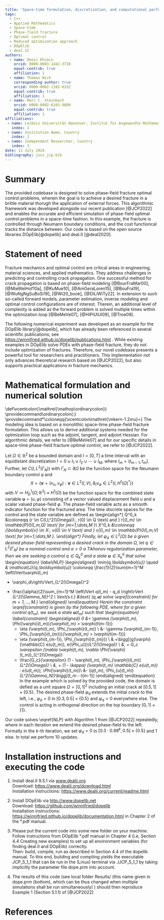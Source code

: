 ```yaml
---
title: 'Space-time formulation, discretization, and computational performance studies for phase-field fracture optimal control problems - reproduction code'
tags:
  - C++
  - Applied Mathematics
  - Space-time
  - Phase-field fracture
  - Optimal control
  - Reduced optimization approach
  - DOpElib
  - deal.II
authors:
  - name: Denis Khimin
    orcid: 0000-0003-1442-3728
    equal-contrib: true
    affiliation: 1
  - name: Thomas Wick
    corresponding author: true
    orcid: 0000-0002-1102-6332
    equal-contrib: true 
    affiliation: 1
  - name: Marc C. Steinbach
    orcid: 0000-0002-6343-9809
    equal-contrib: true
    affiliation: 1
affiliations:
 - name: Leibniz Universität Hannover, Institut für Angewandte Mathematik, Welfengarten 1, 30167 Hannover, Germany
   index: 1
 - name: Institution Name, Country
   index: 2
 - name: Independent Researcher, Country
   index: 3
date: 11 July 2024
bibliography: joss_jcp.bib
---
```


# Summary
The provided codebase is designed to solve phase-field fracture optimal control 
problems, wherein the goal is to achieve a desired fracture in a brittle material
thorugh the application of external forces. 
This algorithmic framework was developed alongside our recent publication
[@JCP2022] and enables the accurate and efficient simulation of phase-field 
optimal control problems in a space-time fashion. 
In this example, the fracture is controlled through Neumann boundary conditions,
and the cost functioncal tracks the distance between.
Our code is based on the open source libraries DOpElib[@dopelib] 
and deal.II [@deal2020].

# Statement of need
Fracture mechanics and optimal control are critical areas in 
engineering, material sciences, and applied mathematics. They
address challenges in predicting and controlling 
crack propagation. One successful method for crack propagation 
is based on phase-field modeling [@BourFraMar00], [@MieWelHof10a], [@KuMue10], [@AmGeraLoren15], [@BouFra19], [@WuNgNgSuBoSi19], [@Wi20_book], [@DiLiWiTy22].
In extension to such so-called forward models, parameter estimation, inverse modeling 
and optimal control configurations are of interest. Therein, an additional level 
of complexity is added as the forward problem is solved multiple times within the optimization 
loop [@BeMeVe07], [@HiPiUlUl09], [@Troe09].

The following numerical experiment was developed as 
an example for the DOpElib library[@dopelib], which has already been referenced 
in several scientific publications; see https://winnifried.github.io/dopelib/publications.html . 
While existing examples in DOpElib 
solve PDEs with phase-field fracture, they do not include optimization of fractures. 
Therefore, our novel codebase presents a powerful tool for researchers and practitioners.
This implementation not only advances theoretical research based on [@JCP2022], 
but also supports practical applications in fracture mechanics.

# Mathematical formulation and numerical solution
\def\vcentcolon{\mathrel{\mathop\ordinarycolon}}
\providecommand\ordinarycolon{:}
\providecommand*\coloneqq{\vcentcolon\mathrel{\mkern-1.2mu}=}
The modeling idea is based on a monolithic space-time phase-field fracture formulation. 
This allows us to derive additional systems needed for the optimization loop such as 
the adjoint, tangent, and adjoint Hessian. For algorithmic 
details, we refer to [@BeMeVe07] and for our specific details in space-time phase-field 
fracture optimal control, we refer to [@JCP2022].

Let $\Omega \in \mathbb{R}^2$ be a bounded domain and $I = [0,T]$ a time interval with 
an equidistant discretization 
$I = {0} \cup I_1 \cup I_2 \cup\cdots\cup I_M$,
where $I_m = (t_{m-1},t_m]$.
Further, let $C(I,L^2(\Gamma_N))$ with $\Gamma_N \subset \partial \Omega$
be the function space for the Neumann boundary control $q$ and 
$$
X = \{\boldsymbol{v} = (v_u,v_\varphi): \boldsymbol{v} \in L^2(I,V),\,
\partial_t v_\varphi \in L^2(I,H^1(\Omega)^*)\}
$$
with $V \coloneqq H_D^1(\Omega;\mathbb{R}^2) \times H^1(\Omega)$
be the function space for the combined state variable
$\boldsymbol{u} = (u,\varphi)$ consisting of
a vector valued displacement field $u$ and a scalar valued 
phase-field $\varphi$. The phase-field variable acts as a smooth 
indicator function for the fractured area. The time discrete spaces for the 
control and the state variable are defined as
\begin{align*}
Q^0_k &\coloneqq \{r \in C(I,L^2(\Omega)):\, 
r(0) \in Q \text{ and } r|_{I_m} \in \mathbb{P}_0(I_m,Q) \text{ for }m=1,\dots,M \}\\
X^0_k &\coloneqq \{\boldsymbol{v} \in X:\, 
v(0) \in V \text{ and } v|_{I_m} \in \mathbb{P}_0(I_m,V) \text{ for }m=1,\dots,M \}.
\end{align*}
Finally, let $\varphi_d \in L^2(\Omega)$ be a given desired phase-field representing
a desired crack in the domain $\Omega$, let $q \in L^2(\Gamma_N)$ be a nominal control
and $\alpha > 0$ a Tikhonov regularization parameter, then we are seeking a
control $q \in Q_k^0$ and a state $\boldsymbol{u} \in X_k^0$ that solve
\begin{equation}
\label{NLP}
\begin{aligned}
  \min_{q,\boldsymbol{u}} \quad & \mathcal{J}(q,\boldsymbol{u}) \coloneqq
  \frac{1}{2}\sum_{m=1}^M  \left\lVert\varphi(t_m) 
  - \varphi_d\right\rVert_{L^2(\Omega)}^2
  + \frac{\alpha}{2}\sum_{m=1}^M \left\lVert q(t_m) - q_d
  \right\rVert _{L^2(\Gamma_N)}^2 \\
  \text{s.t.} &\text{ $(q,\boldsymbol{u})$ solve \eqref{constraint} for
 $m=1,\dots,M$.}
\end{aligned}
\end{equation}
Herein the constraint \eqref{constraint} is given by the following PDE, where for a given 
control $q(t_m)$, we seek a 
state $\boldsymbol{u}(t_m)$ such that 
\begin{equation}
\label{constraint}
\begin{aligned}
    0
    &= \gamma (\varphi(t_m), \Phi_{\varphi}(t_m))_{\varphi(t_m) > \varphi(t_{m-1})}
    + \eta (\varphi(t_m), \Phi_{\varphi}(t_m)) \\
    &- \gamma (\varphi(t_{m-1}), \Phi_{\varphi}(t_{m}))_{\varphi(t_m) > \varphi(t_{m-1})}
    - \eta (\varphi(t_{m-1}), \Phi_{\varphi}(t_{m})) \\
    &  +\bigg[(g(\varphi)(\mathbb{C} e(u(t_m)), e(\Phi_u)))_{L^2(\Omega)} \\
    &\, + G_c \varepsilon (\nabla \varphi(t_m), \nabla \Phi_{\varphi}(t_m))_{L^2(\Omega)}
    - \frac{G_c}{\varepsilon} (1 - \varphi(t_m), \Phi_{\varphi}(t_m))_{L^2(\Omega)} \\
    &\, + (1 - \kappa) (\varphi(t_m) \mathbb{C} e(u(t_m)) : e(u(t_m)), \Phi_{\varphi}(t_m))\\
    &- (q(t_m), \Phi_{u}(t_m))_{L^2(\Gamma_N)}\bigg](t_m - t_{m-1})
  \end{aligned}
\end{equation}
In the example which is solved by the provided code, the domain is defied as 
a unit square $\Omega = [0,1]^2$ including an initial crack at $[0.5,1] \times \{0.5\}$.
The desired phase-field $\varphi_d$ extends the initial crack to the left, i.e.,
$\varphi_d = 0$ in $[0.3,0.5] \times \{0.5\}$ and $\varphi_d = 0$ everywhere else.
The control is acting in orthogonal direction on the top boundary $[0,1] \times \{1\}$.

Our code solves \eqref{NLP} with Algorithm 1 from [@JCP2022] repeatedly, where in each 
iteration we extend the desired phase-field to the left. Formally in the $k$-th iteration, we 
set $\varphi_d = 0$ in $[0.3 \cdot 0.98^k,0.5] \times \{0.5\}$ and 1 else. In total we perform 
10 updates.


# Installation instructions and executing the code
1. Install deal.II 9.5.1 via www.dealii.org \
   Download: https://www.dealii.org/download.html \
   Installation instructions: https://www.dealii.org/current/readme.html 
 
2. Install DOpElib via http://www.dopelib.net \
   Download: https://github.com/winnifried/dopelib \
   Installation instructions: https://winnifried.github.io/dopelib/documentation.html 
        in Chapter 2 of the *.pdf manual. 
 
3. Please put the current code into some new folder on your machine. \
   Follow instructions from DOpElib *.pdf manual in Chapter 4 
   (i.e, Section 4.4 Creating new examples)
   to set up all environment variables (for finding deal.II and DOpElib) correctly. \
   Then: build, compile, run as described in Section 4.4 of the dopelib manual.
   To this end, building and compiling yields the executable JCP_5_1_1 that can
   be run in the (Linux) terminal via ./JCP_5_1_1 
   by taking implicitly the parameter file dope.prm into account.

4. The results of this code (see local folder Results/ (this name given in dope.prm (bottom),
   which can be thus changed when multiple simulations shall be run simultaneously) ) should then reproduce 
   Example 1 (Section 5.1.1) of [@JCP2022]

# References
